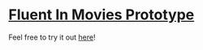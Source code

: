 # [Fluent In Movies Prototype](https://fluent-in-movies.netlify.app)

Feel free to try it out [here](https://fluent-in-movies.netlify.app)!
